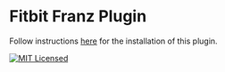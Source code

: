 # Fitbit Franz Plugin

Follow instructions [here](https://github.com/meetfranz/plugins/blob/master/docs/integration.md) for the installation of this plugin.

[![MIT Licensed](https://img.shields.io/cocoapods/l/AFNetworking.svg?style=for-the-badge)](http://mit-license.org/)

